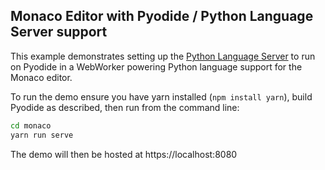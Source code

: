 ## Monaco Editor with Pyodide / Python Language Server support

This example demonstrates setting up the [Python Language Server](https://github.com/palantir/python-language-server) to run on Pyodide in a WebWorker powering Python language support for the Monaco editor.

To run the demo ensure you have yarn installed (`npm install yarn`), build Pyodide as described, then run from the command line:

```bash
cd monaco
yarn run serve
```

The demo will then be hosted at https://localhost:8080
